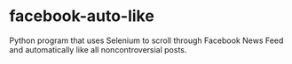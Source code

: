 # facebook-auto-like
Python program that uses Selenium to scroll through Facebook News Feed and automatically like all noncontroversial posts.
